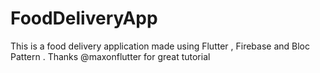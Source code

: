 # FoodDeliveryApp
This is a food delivery application made using Flutter , Firebase and Bloc Pattern . Thanks @maxonflutter for great tutorial
